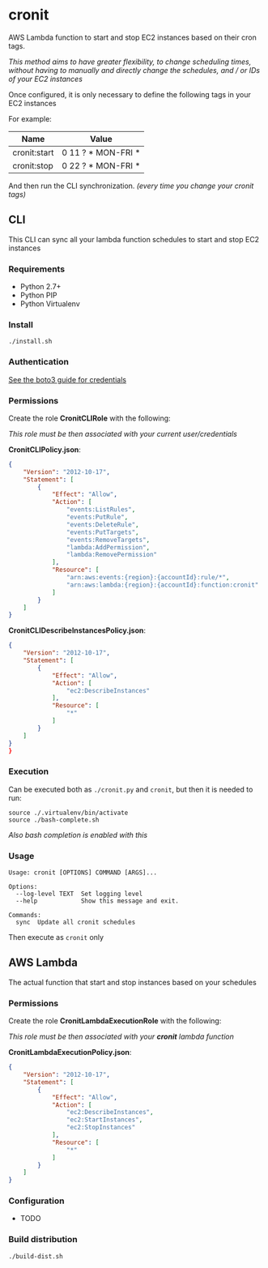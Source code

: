 cronit
======

AWS Lambda function to start and stop EC2 instances based on their cron tags.

*This method aims to have greater flexibility, to change scheduling times, without having to manually and directly change the schedules, and / or IDs of your EC2 instances*

Once configured, it is only necessary to define the following tags in your EC2 instances

For example:

Name         | Value
-------------|--------------------
cronit:start | 0 11 ? * MON-FRI *
cronit:stop  | 0 22 ? * MON-FRI *

And then run the CLI synchronization. *(every time you change your cronit tags)*

## CLI

This CLI can sync all your lambda function schedules to start and stop EC2 instances

### Requirements

* Python 2.7+
* Python PIP
* Python Virtualenv

### Install

`./install.sh`

### Authentication

[]()
[See the boto3 guide for credentials](http://boto3.readthedocs.io/en/latest/guide/configuration.html#credentials)

### Permissions

Create the role **CronitCLIRole** with the following:

*This role must be then associated with your current user/credentials*

**CronitCLIPolicy.json**:

```json
{
    "Version": "2012-10-17",
    "Statement": [
        {
            "Effect": "Allow",
            "Action": [
                "events:ListRules",
                "events:PutRule",
                "events:DeleteRule",
                "events:PutTargets",
                "events:RemoveTargets",
                "lambda:AddPermission",
                "lambda:RemovePermission"
            ],
            "Resource": [
                "arn:aws:events:{region}:{accountId}:rule/*",
                "arn:aws:lambda:{region}:{accountId}:function:cronit"
            ]
        }
    ]
}
```

**CronitCLIDescribeInstancesPolicy.json**:

```json
{
    "Version": "2012-10-17",
    "Statement": [
        {
            "Effect": "Allow",
            "Action": [
                "ec2:DescribeInstances"
            ],
            "Resource": [
                "*"
            ]
        }
    ]
}
}
```

### Execution

Can be executed both as `./cronit.py` and `cronit`, but then it is needed to run:

```
source ./.virtualenv/bin/activate
source ./bash-complete.sh
```

*Also bash completion is enabled with this*

### Usage

```
Usage: cronit [OPTIONS] COMMAND [ARGS]...

Options:
  --log-level TEXT  Set logging level
  --help            Show this message and exit.

Commands:
  sync  Update all cronit schedules
```

Then execute as `cronit` only

## AWS Lambda

The actual function that start and stop instances based on your schedules

### Permissions

Create the role **CronitLambdaExecutionRole** with the following:

*This role must be then associated with your **cronit** lambda function*

**CronitLambdaExecutionPolicy.json**:

```json
{
    "Version": "2012-10-17",
    "Statement": [
        {
            "Effect": "Allow",
            "Action": [
                "ec2:DescribeInstances",
                "ec2:StartInstances",
                "ec2:StopInstances"
            ],
            "Resource": [
                "*"
            ]
        }
    ]
}
```

### Configuration

* TODO

### Build distribution

`./build-dist.sh`
